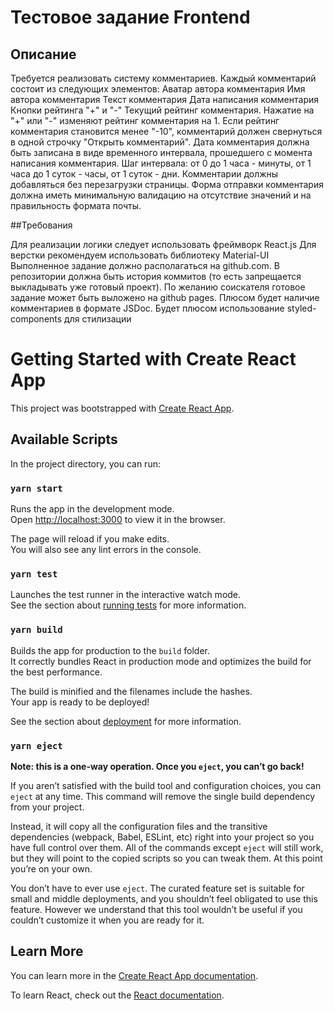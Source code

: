 # Тестовое задание Frontend

## Описание

Требуется реализовать систему комментариев.
Каждый комментарий состоит из следующих элементов:
Аватар автора комментария
Имя автора комментария
Текст комментария
Дата написания комментария
Кнопки рейтинга "+" и "-"
Текущий рейтинг комментария.
Нажатие на "+" или "-" изменяют рейтинг комментария на 1. Если рейтинг комментария становится менее "-10", комментарий должен свернуться в одной строчку "Открыть комментарий".
Дата комментария должна быть записана в виде временного интервала, прошедшего с момента написания комментария. Шаг интервала: от 0 до 1 часа - минуты, от 1 часа до 1 суток - часы, от 1 суток - дни.
Комментарии должны добавляться без перезагрузки страницы.
Форма отправки комментария должна иметь минимальную валидацию на отсутствие значений и на правильность формата почты.

##Требования

Для реализации логики следует использовать фреймворк React.js
Для верстки рекомендуем использовать библиотеку Material-UI
Выполненное задание должно располагаться на github.com.
В репозитории должна быть история коммитов (то есть запрещается выкладывать уже готовый проект).
По желанию соискателя готовое задание может быть выложено на github pages.
Плюсом будет наличие комментариев в формате JSDoc.
Будет плюсом использование styled-components для стилизации


# Getting Started with Create React App

This project was bootstrapped with [Create React App](https://github.com/facebook/create-react-app).

## Available Scripts

In the project directory, you can run:

### `yarn start`

Runs the app in the development mode.\
Open [http://localhost:3000](http://localhost:3000) to view it in the browser.

The page will reload if you make edits.\
You will also see any lint errors in the console.

### `yarn test`

Launches the test runner in the interactive watch mode.\
See the section about [running tests](https://facebook.github.io/create-react-app/docs/running-tests) for more information.

### `yarn build`

Builds the app for production to the `build` folder.\
It correctly bundles React in production mode and optimizes the build for the best performance.

The build is minified and the filenames include the hashes.\
Your app is ready to be deployed!

See the section about [deployment](https://facebook.github.io/create-react-app/docs/deployment) for more information.

### `yarn eject`

**Note: this is a one-way operation. Once you `eject`, you can’t go back!**

If you aren’t satisfied with the build tool and configuration choices, you can `eject` at any time. This command will remove the single build dependency from your project.

Instead, it will copy all the configuration files and the transitive dependencies (webpack, Babel, ESLint, etc) right into your project so you have full control over them. All of the commands except `eject` will still work, but they will point to the copied scripts so you can tweak them. At this point you’re on your own.

You don’t have to ever use `eject`. The curated feature set is suitable for small and middle deployments, and you shouldn’t feel obligated to use this feature. However we understand that this tool wouldn’t be useful if you couldn’t customize it when you are ready for it.

## Learn More

You can learn more in the [Create React App documentation](https://facebook.github.io/create-react-app/docs/getting-started).

To learn React, check out the [React documentation](https://reactjs.org/).
